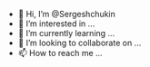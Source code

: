 - 👋 Hi, I’m @Sergeshchukin
- 👀 I’m interested in ...
- 🌱 I’m currently learning ...
- 💞️ I’m looking to collaborate on ...
- 📫 How to reach me ...

<!---
Sergeshchukin/Sergeshchukin is a ✨ special ✨ repository because its `README.md` (this file) appears on your GitHub profile.
You can click the Preview link to take a look at your changes.
--->
